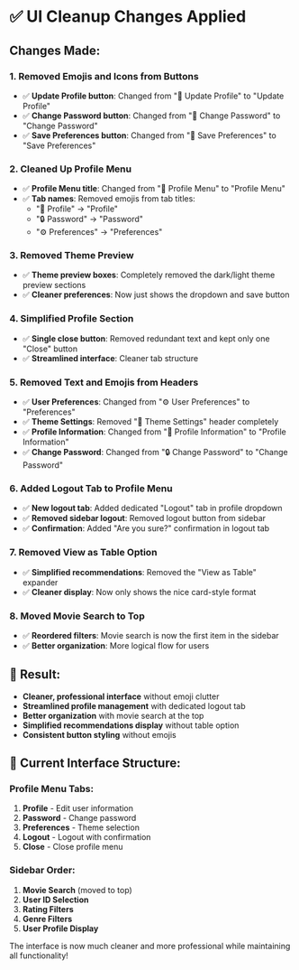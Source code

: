 # ✅ UI Cleanup Changes Applied

## Changes Made:

### 1. **Removed Emojis and Icons from Buttons**
- ✅ **Update Profile button**: Changed from "💾 Update Profile" to "Update Profile"
- ✅ **Change Password button**: Changed from "🔐 Change Password" to "Change Password"
- ✅ **Save Preferences button**: Changed from "💾 Save Preferences" to "Save Preferences"

### 2. **Cleaned Up Profile Menu**
- ✅ **Profile Menu title**: Changed from "👤 Profile Menu" to "Profile Menu"
- ✅ **Tab names**: Removed emojis from tab titles:
  - "👤 Profile" → "Profile"
  - "🔒 Password" → "Password"  
  - "⚙️ Preferences" → "Preferences"

### 3. **Removed Theme Preview**
- ✅ **Theme preview boxes**: Completely removed the dark/light theme preview sections
- ✅ **Cleaner preferences**: Now just shows the dropdown and save button

### 4. **Simplified Profile Section**
- ✅ **Single close button**: Removed redundant text and kept only one "Close" button
- ✅ **Streamlined interface**: Cleaner tab structure

### 5. **Removed Text and Emojis from Headers**
- ✅ **User Preferences**: Changed from "⚙️ User Preferences" to "Preferences"
- ✅ **Theme Settings**: Removed "🎨 Theme Settings" header completely
- ✅ **Profile Information**: Changed from "👤 Profile Information" to "Profile Information"
- ✅ **Change Password**: Changed from "🔒 Change Password" to "Change Password"

### 6. **Added Logout Tab to Profile Menu**
- ✅ **New logout tab**: Added dedicated "Logout" tab in profile dropdown
- ✅ **Removed sidebar logout**: Removed logout button from sidebar
- ✅ **Confirmation**: Added "Are you sure?" confirmation in logout tab

### 7. **Removed View as Table Option**
- ✅ **Simplified recommendations**: Removed the "View as Table" expander
- ✅ **Cleaner display**: Now only shows the nice card-style format

### 8. **Moved Movie Search to Top**
- ✅ **Reordered filters**: Movie search is now the first item in the sidebar
- ✅ **Better organization**: More logical flow for users

## 🎯 Result:
- **Cleaner, professional interface** without emoji clutter
- **Streamlined profile management** with dedicated logout tab
- **Better organization** with movie search at the top
- **Simplified recommendations display** without table option
- **Consistent button styling** without emojis

## 📱 Current Interface Structure:

### Profile Menu Tabs:
1. **Profile** - Edit user information
2. **Password** - Change password
3. **Preferences** - Theme selection
4. **Logout** - Logout with confirmation
5. **Close** - Close profile menu

### Sidebar Order:
1. **Movie Search** (moved to top)
2. **User ID Selection**
3. **Rating Filters**
4. **Genre Filters**
5. **User Profile Display**

The interface is now much cleaner and more professional while maintaining all functionality!
